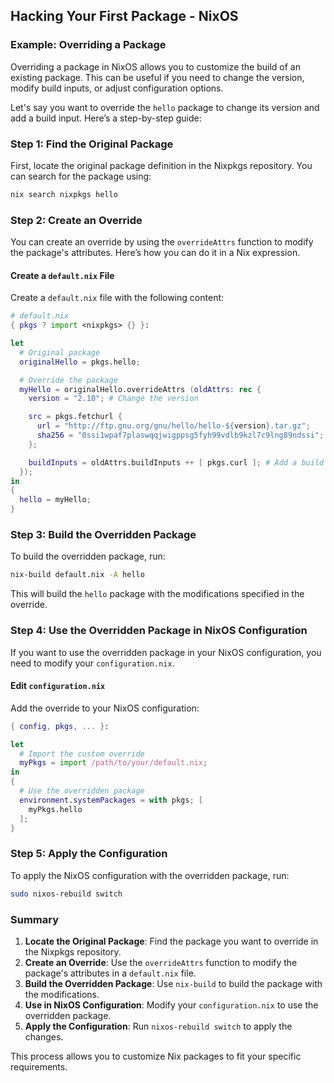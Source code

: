 ## Hacking Your First Package - NixOS


### Example: Overriding a Package

Overriding a package in NixOS allows you to customize the build of an existing package. This can be useful if you need to change the version, modify build inputs, or adjust configuration options.

Let's say you want to override the `hello` package to change its version and add a build input. Here’s a step-by-step guide:

### Step 1: Find the Original Package

First, locate the original package definition in the Nixpkgs repository. You can search for the package using:

```sh
nix search nixpkgs hello
```

### Step 2: Create an Override

You can create an override by using the `overrideAttrs` function to modify the package's attributes. Here’s how you can do it in a Nix expression.

#### Create a `default.nix` File

Create a `default.nix` file with the following content:

```nix
# default.nix
{ pkgs ? import <nixpkgs> {} }:

let
  # Original package
  originalHello = pkgs.hello;

  # Override the package
  myHello = originalHello.overrideAttrs (oldAttrs: rec {
    version = "2.10"; # Change the version

    src = pkgs.fetchurl {
      url = "http://ftp.gnu.org/gnu/hello/hello-${version}.tar.gz";
      sha256 = "0ssi1wpaf7plaswqqjwigppsg5fyh99vdlb9kzl7c9lng89ndssi";
    };

    buildInputs = oldAttrs.buildInputs ++ [ pkgs.curl ]; # Add a build input
  });
in
{
  hello = myHello;
}
```

### Step 3: Build the Overridden Package

To build the overridden package, run:

```sh
nix-build default.nix -A hello
```

This will build the `hello` package with the modifications specified in the override.

### Step 4: Use the Overridden Package in NixOS Configuration

If you want to use the overridden package in your NixOS configuration, you need to modify your `configuration.nix`.

#### Edit `configuration.nix`

Add the override to your NixOS configuration:

```nix
{ config, pkgs, ... }:

let
  # Import the custom override
  myPkgs = import /path/to/your/default.nix;
in
{
  # Use the overridden package
  environment.systemPackages = with pkgs; [
    myPkgs.hello
  ];
}
```

### Step 5: Apply the Configuration

To apply the NixOS configuration with the overridden package, run:

```sh
sudo nixos-rebuild switch
```

### Summary

1. **Locate the Original Package**: Find the package you want to override in the Nixpkgs repository.
2. **Create an Override**: Use the `overrideAttrs` function to modify the package's attributes in a `default.nix` file.
3. **Build the Overridden Package**: Use `nix-build` to build the package with the modifications.
4. **Use in NixOS Configuration**: Modify your `configuration.nix` to use the overridden package.
5. **Apply the Configuration**: Run `nixos-rebuild switch` to apply the changes.

This process allows you to customize Nix packages to fit your specific requirements.

